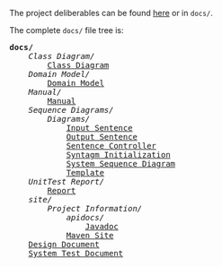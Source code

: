 The project deliberables can be found [here](https://63616e617a7a61.github.io/NonSenseGenerator/) or in <code>docs/</code>.

The complete <code>docs/</code> file tree is:
<pre>
<b>docs/</b>
    <i>Class Diagram/</i>
        <a href="docs/Class Diagram/Class Diagram.png">Class Diagram</a>
    <i>Domain Model/</i>
        <a href="docs/Domain model/Domain model.png">Domain Model</a>
    <i>Manual/</i>
        <a href="docs/Manual/Manual.md">Manual</a>
    <i>Sequence Diagrams/</i>
        <i>Diagrams/</i>
            <a href="docs/Sequence diagrams/Diagrams/InputSentence.png">Input Sentence</a>
            <a href="docs/Sequence diagrams/Diagrams/OutputSentence.png">Output Sentence</a>
            <a href="docs/Sequence diagrams/Diagrams/SentenceController.png">Sentence Controller</a>
            <a href="docs/Sequence diagrams/Diagrams/SyntagmInitialization.png">Syntagm Initialization</a>
            <a href="docs/Sequence diagrams/Diagrams/SystemSequenceDiagram.png">System Sequence Diagram</a>
            <a href="docs/Sequence diagrams/Diagrams/Template.png">Template</a>
    <i>UnitTest Report/</i>
        <a href="https://63616e617a7a61.github.io/NonSenseGenerator/UnitTest%20Report/surefire.html">Report</a>
    <i>site/</i>
        <i>Project Information/</i>
            <i>apidocs/</i>
                <a href="https://63616e617a7a61.github.io/NonSenseGenerator/site/Project%20Information/apidocs/index.html">Javadoc</a>
            <a href="https://63616e617a7a61.github.io/NonSenseGenerator/site/Project%20Information/index.html">Maven Site</a>
    <a href="docs/Design document.md">Design Document</a>
    <a href="docs/System Test Document.md">System Test Document</a>
</pre>    
